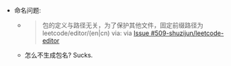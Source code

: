 - 命名问题: 
  - > 包的定义与路径无关，为了保护其他文件，固定前缀路径为leetcode/editor/(en|cn)
    > via: via [Issue #509-shuzijun/leetcode-editor](https://github.com/shuzijun/leetcode-editor/issues/509 )
  - 怎么不生成包名? Sucks.
